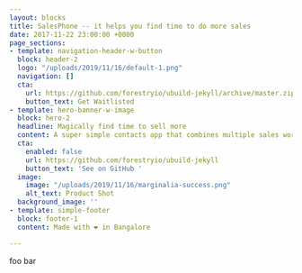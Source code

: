 ```yaml
---
layout: blocks
title: SalesPhone -- it helps you find time to do more sales
date: 2017-11-22 23:00:00 +0000
page_sections:
- template: navigation-header-w-button
  block: header-2
  logo: "/uploads/2019/11/16/default-1.png"
  navigation: []
  cta:
    url: https://github.com/forestryio/ubuild-jekyll/archive/master.zip
    button_text: Get Waitlisted
- template: hero-banner-w-image
  block: hero-2
  headline: Magically find time to sell more
  content: A super simple contacts app that combines multiple sales workflows
  cta:
    enabled: false
    url: https://github.com/forestryio/ubuild-jekyll
    button_text: 'See on GitHub '
  image:
    image: "/uploads/2019/11/16/marginalia-success.png"
    alt_text: Product Shot
  background_image: ''
- template: simple-footer
  block: footer-1
  content: Made with ❤︎ in Bangalore

---
```

foo bar
